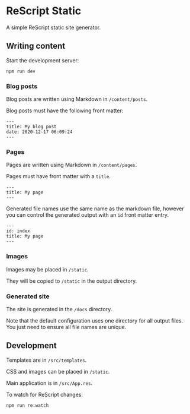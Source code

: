 # ReScript Static

A simple ReScript static site generator.

## Writing content

Start the development server:

```
npm run dev
```

### Blog posts

Blog posts are written using Markdown in `/content/posts`.

Blog posts must have the following front matter:

```
---
title: My blog post
date: 2020-12-17 06:09:24
---
```

### Pages

Pages are written using Markdown in `/content/pages`.

Pages must have front matter with a `title`.

```
---
title: My page
---
```

Generated file names use the same name as the markdown file, however you can control the generated output with an `id` front matter entry.

```
---
id: index
title: My page
---
```

### Images

Images may be placed in `/static`.

They will be copied to `/static` in the output directory.

### Generated site

The site is generated in the `/docs` directory.

Note that the default configuration uses one directory for all output files. You just need to ensure all file names are unique.

## Development

Templates are in `/src/templates`.

CSS and images can be placed in `/static`.

Main application is in `/src/App.res`.

To watch for ReScript changes:

```
npm run re:watch
```
